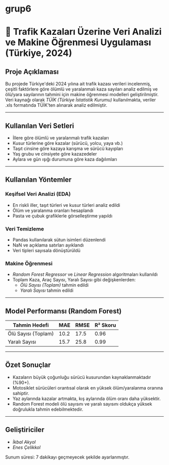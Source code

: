# grup6
# 🚦 Trafik Kazaları Üzerine Veri Analizi ve Makine Öğrenmesi Uygulaması (Türkiye, 2024)

##  Proje Açıklaması

Bu projede Türkiye'deki 2024 yılına ait trafik kazası verileri incelenmiş, çeşitli faktörlere göre ölümlü ve yaralanmalı kaza sayıları analiz edilmiş ve ölü/yara sayılarının tahmini için makine öğrenmesi modelleri geliştirilmiştir. Veri kaynağı olarak *TÜİK (Türkiye İstatistik Kurumu)* kullanılmakta, veriler .xls formatında TÜİK’ten alınarak analiz edilmiştir.

---

##  Kullanılan Veri Setleri

- İllere göre ölümlü ve yaralanmalı trafik kazaları
- Kusur türlerine göre kazalar (sürücü, yolcu, yaya vb.)
- Taşıt cinsine göre kazaya karışma ve sürücü kayıpları
- Yaş grubu ve cinsiyete göre kazazedeler
- Aylara ve gün ışığı durumuna göre kaza dağılımları

---

##  Kullanılan Yöntemler

###  Keşifsel Veri Analizi (EDA)
- En riskli iller, taşıt türleri ve kusur türleri analiz edildi
- Ölüm ve yaralanma oranları hesaplandı
- Pasta ve çubuk grafiklerle görselleştirme yapıldı

###  Veri Temizleme
- Pandas kullanılarak sütun isimleri düzenlendi
- NaN ve açıklama satırları ayıklandı
- Veri tipleri sayısala dönüştürüldü

###  Makine Öğrenmesi
- *Random Forest Regressor* ve *Linear Regression* algoritmaları kullanıldı
- Toplam Kaza, Araç Sayısı, Yaralı Sayısı gibi değişkenlerden:
  - *Ölü Sayısı (Toplam)* tahmin edildi
  - *Yaralı Sayısı* tahmin edildi

---

##  Model Performansı (Random Forest)

| Tahmin Hedefi         | MAE   | RMSE  | R² Skoru |
|-----------------------|-------|-------|----------|
| Ölü Sayısı (Toplam)   | 10.2  | 17.5  | 0.96     |
| Yaralı Sayısı               | 15.7  | 25.8  | 0.99     |

---

##  Özet Sonuçlar

- Kazaların büyük çoğunluğu sürücü kusurundan kaynaklanmaktadır (%90+).
- Motosiklet sürücüleri orantısal olarak en yüksek ölüm/yaralanma oranına sahiptir.
- Yaz aylarında kazalar artmakta, kış aylarında ölüm oranı daha yüksektir.
- Random Forest modeli ölü sayısını ve yaralı sayısını oldukça yüksek doğrulukla tahmin edebilmektedir.

---

##  Geliştiriciler

- *İkbal Akyol*  
- *Enes Çelikkol*


Sunum süresi: 7 dakikayı geçmeyecek şekilde ayarlanmıştır.
